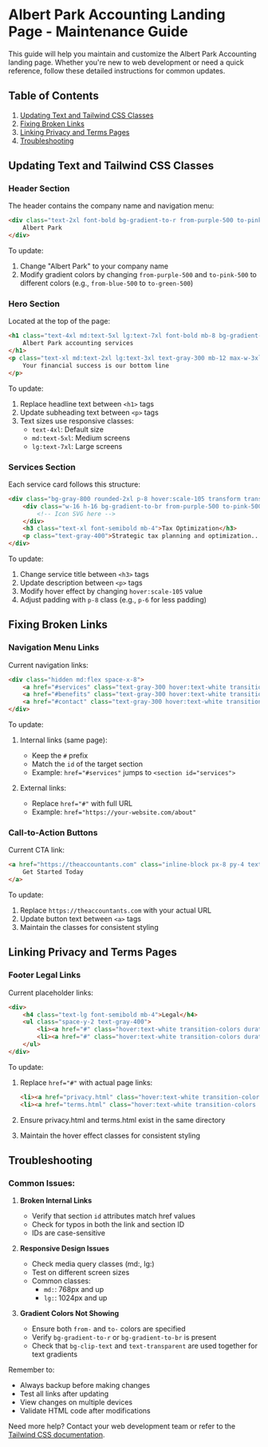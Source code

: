 # Albert Park Accounting Landing Page - Maintenance Guide

This guide will help you maintain and customize the Albert Park Accounting landing page. Whether you're new to web development or need a quick reference, follow these detailed instructions for common updates.

## Table of Contents
1. [Updating Text and Tailwind CSS Classes](#updating-text-and-tailwind-css-classes)
2. [Fixing Broken Links](#fixing-broken-links)
3. [Linking Privacy and Terms Pages](#linking-privacy-and-terms-pages)
4. [Troubleshooting](#troubleshooting)

## Updating Text and Tailwind CSS Classes

### Header Section
The header contains the company name and navigation menu:

```html
<div class="text-2xl font-bold bg-gradient-to-r from-purple-500 to-pink-500 bg-clip-text text-transparent">
    Albert Park
</div>
```

To update:
1. Change "Albert Park" to your company name
2. Modify gradient colors by changing `from-purple-500` and `to-pink-500` to different colors (e.g., `from-blue-500` to `to-green-500`)

### Hero Section
Located at the top of the page:

```html
<h1 class="text-4xl md:text-5xl lg:text-7xl font-bold mb-8 bg-gradient-to-r from-purple-500 to-pink-500 bg-clip-text text-transparent">
    Albert Park accounting services
</h1>
<p class="text-xl md:text-2xl lg:text-3xl text-gray-300 mb-12 max-w-3xl mx-auto">
    Your financial success is our bottom line
</p>
```

To update:
1. Replace headline text between `<h1>` tags
2. Update subheading text between `<p>` tags
3. Text sizes use responsive classes:
   - `text-4xl`: Default size
   - `md:text-5xl`: Medium screens
   - `lg:text-7xl`: Large screens

### Services Section
Each service card follows this structure:

```html
<div class="bg-gray-800 rounded-2xl p-8 hover:scale-105 transform transition duration-300 shadow-xl hover:shadow-purple-500/20">
    <div class="w-16 h-16 bg-gradient-to-br from-purple-500 to-pink-500 rounded-xl mb-6">
        <!-- Icon SVG here -->
    </div>
    <h3 class="text-xl font-semibold mb-4">Tax Optimization</h3>
    <p class="text-gray-400">Strategic tax planning and optimization...</p>
</div>
```

To update:
1. Change service title between `<h3>` tags
2. Update description between `<p>` tags
3. Modify hover effect by changing `hover:scale-105` value
4. Adjust padding with `p-8` class (e.g., `p-6` for less padding)

## Fixing Broken Links

### Navigation Menu Links
Current navigation links:

```html
<div class="hidden md:flex space-x-8">
    <a href="#services" class="text-gray-300 hover:text-white transition-colors duration-300">Services</a>
    <a href="#benefits" class="text-gray-300 hover:text-white transition-colors duration-300">Benefits</a>
    <a href="#contact" class="text-gray-300 hover:text-white transition-colors duration-300">Contact</a>
</div>
```

To update:
1. Internal links (same page):
   - Keep the `#` prefix
   - Match the `id` of the target section
   - Example: `href="#services"` jumps to `<section id="services">`

2. External links:
   - Replace `href="#"` with full URL
   - Example: `href="https://your-website.com/about"`

### Call-to-Action Buttons
Current CTA link:

```html
<a href="https://theaccountants.com" class="inline-block px-8 py-4 text-lg font-semibold bg-gradient-to-r from-purple-600 to-pink-600 rounded-full">
    Get Started Today
</a>
```

To update:
1. Replace `https://theaccountants.com` with your actual URL
2. Update button text between `<a>` tags
3. Maintain the classes for consistent styling

## Linking Privacy and Terms Pages

### Footer Legal Links
Current placeholder links:

```html
<div>
    <h4 class="text-lg font-semibold mb-4">Legal</h4>
    <ul class="space-y-2 text-gray-400">
        <li><a href="#" class="hover:text-white transition-colors duration-300">Privacy Policy</a></li>
        <li><a href="#" class="hover:text-white transition-colors duration-300">Terms of Service</a></li>
    </ul>
</div>
```

To update:
1. Replace `href="#"` with actual page links:
   ```html
   <li><a href="privacy.html" class="hover:text-white transition-colors duration-300">Privacy Policy</a></li>
   <li><a href="terms.html" class="hover:text-white transition-colors duration-300">Terms of Service</a></li>
   ```

2. Ensure privacy.html and terms.html exist in the same directory
3. Maintain the hover effect classes for consistent styling

## Troubleshooting

### Common Issues:

1. **Broken Internal Links**
   - Verify that section `id` attributes match href values
   - Check for typos in both the link and section ID
   - IDs are case-sensitive

2. **Responsive Design Issues**
   - Check media query classes (md:, lg:)
   - Test on different screen sizes
   - Common classes:
     - `md:`: 768px and up
     - `lg:`: 1024px and up

3. **Gradient Colors Not Showing**
   - Ensure both `from-` and `to-` colors are specified
   - Verify `bg-gradient-to-r` or `bg-gradient-to-br` is present
   - Check that `bg-clip-text` and `text-transparent` are used together for text gradients

Remember to:
- Always backup before making changes
- Test all links after updating
- View changes on multiple devices
- Validate HTML code after modifications

Need more help? Contact your web development team or refer to the [Tailwind CSS documentation](https://tailwindcss.com/docs).